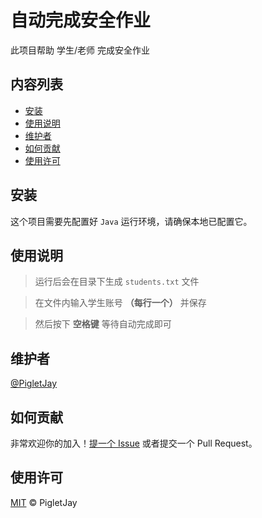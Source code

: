 # 自动完成安全作业

此项目帮助 学生/老师 完成安全作业

## 内容列表

- [安装](#安装)
- [使用说明](#使用说明)
- [维护者](#维护者)
- [如何贡献](#如何贡献)
- [使用许可](#使用许可)

## 安装

这个项目需要先配置好 `Java` 运行环境，请确保本地已配置它。

## 使用说明

> 运行后会在目录下生成 `students.txt` 文件

> 在文件内输入学生账号 **（每行一个）** 并保存

> 然后按下 **空格键** 等待自动完成即可

## 维护者

[@PigletJay](https://github.com/PigletJay)

## 如何贡献

非常欢迎你的加入！[提一个 Issue](https://github.com/PigletJay/AutoCompleteSafeHomework/issues/new) 或者提交一个 Pull Request。

## 使用许可

[MIT](LICENSE) © PigletJay